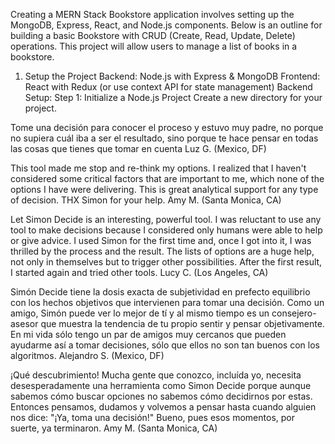 Creating a MERN Stack Bookstore application involves setting up the MongoDB, Express, React, and Node.js components. Below is an outline for building a basic Bookstore with CRUD (Create, Read, Update, Delete) operations. This project will allow users to manage a list of books in a bookstore.

1. Setup the Project
Backend: Node.js with Express & MongoDB
Frontend: React with Redux (or use context API for state management)
Backend Setup:
Step 1: Initialize a Node.js Project
Create a new directory for your project.


Tome una decisi&oacute;n para conocer el proceso y estuvo muy padre, no porque no supiera cu&aacute;l iba a ser el resultado, sino porque te hace pensar en todas las cosas que tienes que tomar en cuenta
Luz G. (Mexico, DF)


This tool made me stop and re-think my options. I realized that I haven't considered some critical factors that are important to me, which none of the options I have were delivering. This is great analytical support for any type of decision. THX Simon for your help.
Amy M. (Santa Monica, CA)


Let Simon Decide is an interesting, powerful tool. I was reluctant to use any tool to make decisions because I considered only humans were able to help or give advice. I used Simon for the first time and, once I got into it, I was thrilled by the process and the result. The lists of options are a huge help, not only in themselves but to trigger other possibilities. After the first result, I started again and tried other tools.
Lucy C. (Los Angeles, CA)


Sim&oacute;n Decide tiene la dosis exacta de subjetividad en prefecto equilibrio con los hechos objetivos que intervienen para tomar una decisi&oacute;n. Como un amigo, Sim&oacute;n puede ver lo mejor de t&iacute; y al mismo tiempo es un consejero-asesor que muestra la tendencia de tu propio sentir y pensar objetivamente. En mi vida s&oacute;lo tengo un par de amigos muy cercanos que pueden ayudarme as&iacute; a tomar decisiones, s&oacute;lo que ellos no son tan buenos con los algoritmos.
Alejandro S. (Mexico, DF)


&iexcl;Qu&eacute; descubrimiento! Mucha gente que conozco, inclu&iacute;da yo, necesita desesperadamente una herramienta como Simon Decide porque aunque sabemos c&oacute;mo buscar opciones no sabemos c&oacute;mo decidirnos por estas. Entonces pensamos, dudamos y volvemos a pensar hasta cuando alguien nos dice: "&iexcl;Ya, toma una decisi&oacute;n!" Bueno, pues esos momentos, por suerte, ya terminaron.
Amy M. (Santa Monica, CA)

